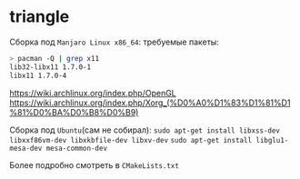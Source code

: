 # triangle

Сборка под `Manjaro Linux x86_64`:
требуемые пакеты: 
```bash
> pacman -Q | grep x11
lib32-libx11 1.7.0-1
libx11 1.7.0-4
```
https://wiki.archlinux.org/index.php/OpenGL
https://wiki.archlinux.org/index.php/Xorg_(%D0%A0%D1%83%D1%81%D1%81%D0%BA%D0%B8%D0%B9)

Сборка под `Ubuntu`(сам не собирал):
`sudo apt-get install libxss-dev libxxf86vm-dev libxkbfile-dev libxv-dev`
`sudo apt-get install libglu1-mesa-dev mesa-common-dev`

Более подробно смотреть в `CMakeLists.txt`
